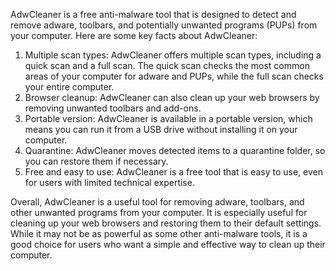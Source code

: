 AdwCleaner is a free anti-malware tool that is designed to detect and remove adware, toolbars, and potentially unwanted programs (PUPs) from your computer. Here are some key facts about AdwCleaner:

1. Multiple scan types: AdwCleaner offers multiple scan types, including a quick scan and a full scan. The quick scan checks the most common areas of your computer for adware and PUPs, while the full scan checks your entire computer.
2. Browser cleanup: AdwCleaner can also clean up your web browsers by removing unwanted toolbars and add-ons.
3. Portable version: AdwCleaner is available in a portable version, which means you can run it from a USB drive without installing it on your computer.
4. Quarantine: AdwCleaner moves detected items to a quarantine folder, so you can restore them if necessary.
5. Free and easy to use: AdwCleaner is a free tool that is easy to use, even for users with limited technical expertise.

Overall, AdwCleaner is a useful tool for removing adware, toolbars, and other unwanted programs from your computer. It is especially useful for cleaning up your web browsers and restoring them to their default settings. While it may not be as powerful as some other anti-malware tools, it is a good choice for users who want a simple and effective way to clean up their computer.